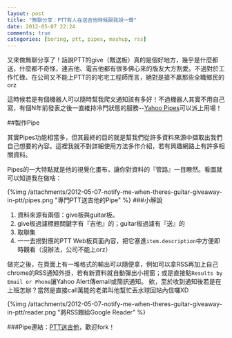 ```yaml
---
layout: post
title: "無聊分享：PTT有人在送吉他時候跟我說一聲"
date: 2012-05-07 22:24
comments: true
categories: [boring, ptt, pipes, mashup, rss]
---
```

又來做無聊分享了！話說PTT的give（贈送板）真的是個好地方，幾乎是什麼都送，什麼都不奇怪，連吉他、電吉他都有很多佛心來的版友大方割愛。不過對於工作忙碌、在公司又不能上PTT的的宅宅工程師而言，絕對是搶不贏那些全職鄉民的orz

這時候若是有個機器人可以隨時幫我爬文通知該有多好！不過機器人其實不用自己寫，有個N年前發表之後一直維持冷門狀態的服務--[Yahoo Pipes](http://pipes.yahoo.com)可以派上用場！

##製作Pipe

其實Pipes功能相當多，但其最終的目的就是幫我們從許多資料來源中擷取出我們自己想要的內容。這裡我就不對詳細使用方法多作介紹，若有興趣網路上有許多相關資料。

Pipes的一大特點就是他的視覺化畫布，讓你對資料的『管路』一目瞭然。看圖就可以知道我在做啥：
<!--more-->
{%img /attachments/2012-05-07-notify-me-when-theres-guitar-giveaway-in-ptt/pipes.png "專門PTT送吉他的Pipe" %}
###小解說
1.	資料來源有兩個：give板與guitar板。
2.	give板過濾標題關鍵字有『吉他』的；guitar板過濾有『送』的
3.	取聯集
4.	一一去撈對應的PTT Web板頁面內容，把它塞進`item.description`中方便即時觀看（沒辦法，公司不能上orz）


做完之後，在頁面上有一堆格式的輸出可以隨便拿，例如可以拿RSS再加上自己chrome的RSS通知外掛，若有新資料就自動彈出小視窗；或是直接點`Results by Email or Phone`讓Yahoo Alert傳email或簡訊通知。
欸，至於收到通知後若是在上班怎辦？當然是直接call萬能的老弟叫他幫忙丟水球回站內信囉XD

{%img /attachments/2012-05-07-notify-me-when-theres-guitar-giveaway-in-ptt/reader.png "將RSS餵給Google Reader" %}

###Pipe連結：[PTT送吉他](http://pipes.yahoo.com/s911131/pttguitar)，歡迎fork！

